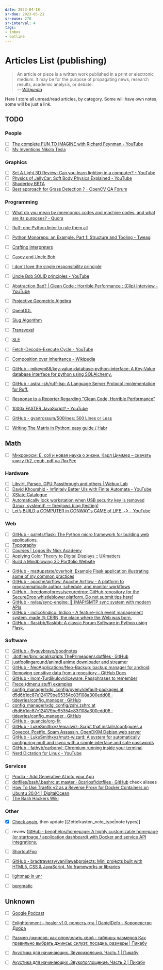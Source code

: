 ```yaml
---
date: 2023-04-18
sr-due: 2023-05-21
sr-ease: 270
sr-interval: 4
tags:
- inbox
- outline
---
```


# Articles List (publishing)

> An article or piece is a written work published in a print or electronic
> medium. It may be for the purpose of propagating news, research results,
> academic analysis, or debate.\
> — <cite>[Wikipedia](https://en.wikipedia.org/wiki/Article)</cite>

Here I store all unread/read articles, by category. Some will have own notes,
some will be just a link.

## TODO

### People

- [ ] [The complete FUN TO IMAGINE with Richard Feynman - YouTube](https://www.youtube.com/watch?v=P1ww1IXRfTA)
- [ ] [My Inventions Nikola Tesla](https://archive.org/details/MyInventionsNikolaTesla/page/n29/mode/2up)

### Graphics

- [ ] [Set A Light 3D Review: Can you learn lighting in a computer? - YouTube](https://www.youtube.com/watch?v=YFlC6RL1MmM)
- [ ] [Physics of JellyCar: Soft Body Physics Explained - YouTube](https://www.youtube.com/watch?v=3OmkehAJoyo)
- [ ] [Shadertoy BETA](https://www.shadertoy.com/)
- [ ] [Best approach for Grass Detection ? - OpenCV QA Forum](https://answers.opencv.org/question/103496/best-approach-for-grass-detection/)

### Programming

- [ ] [What do you mean by mnemonics codes and machine codes, and what are its purposes? - Quora](https://www.quora.com/What-do-you-mean-by-mnemonics-codes-and-machine-codes-and-what-are-its-purposes)

- [ ] [Ruff: one Python linter to rule them all](https://blog.jerrycodes.com/ruff-the-python-linter/)
- [ ] [Python Monorepo: an Example. Part 1: Structure and Tooling - Tweag](https://www.tweag.io/blog/2023-04-04-python-monorepo-1/)

- [ ] [Crafting Interpreters](http://craftinginterpreters.com/)

- [ ] [Casey and Uncle Bob](https://github.com/cmuratori/misc/blob/main/cleancodeqa.md)
- [ ] [I don't love the single responsibility principle](https://sklivvz.com/posts/i-dont-love-the-single-responsibility-principle)
- [ ] [Uncle Bob SOLID principles - YouTube](https://www.youtube.com/watch?v=zHiWqnTWsn4)
- [ ] [Abstraction Bad? | Clean Code : Horrible Performance : (Clip) Interview - YouTube](https://www.youtube.com/watch?v=DsAclZbP_Us)

- [ ] [Projective Geometric Algebra](https://projectivegeometricalgebra.org/)

- [ ] [OpenDDL](https://openddl.org/openddl.pdf)
- [ ] [Slug Algorithm](https://sluglibrary.com/slug_algorithm.pdf)
- [ ] [Transvoxel](https://transvoxel.org/Transvoxel.pdf)
- [ ] [SLE](https://greenlab.di.uminho.pt/wp-content/uploads/2017/09/paperSLE.pdf)

- [ ] [Fetch-Decode-Execute Cycle - YouTube](https://www.youtube.com/watch?v=XM4lGflQFvA)
- [ ] [Composition over inheritance - Wikipedia](https://en.wikipedia.org/wiki/Composition_over_inheritance)
- [ ] [GitHub - mikeym88/key-value-database-python-interface: A Key-Value database interface for python using SQLAlchemy.](https://github.com/mikeym88/key-value-database-python-interface)
- [ ] [GitHub - astral-sh/ruff-lsp: A Language Server Protocol implementation for Ruff.](https://github.com/charliermarsh/ruff-lsp)
- [ ] [Response to a Reporter Regarding "Clean Code, Horrible Performance" ](https://www.computerenhance.com/p/response-to-a-reporter-regarding?publication_id=865289&post_id=113333520&isFreemail=true%E2%86%B5)
- [ ] [1000x FASTER JavaScript? - YouTube](https://www.youtube.com/watch?v=B76gFi43HvM)
- [ ] [GitHub - gvanrossum/500lines: 500 Lines or Less](https://github.com/gvanrossum/500lines)
- [ ] [Writing The Matrix in Python: easy guide / Habr](https://habr.com/en/articles/720452/)

## Math

- [ ] [Микрокосм: E. coli и новая наука о жизни, Карл Циммер – скачать книгу fb2, epub, pdf на ЛитРес](https://www.litres.ru/carl-zimmer/mikrokosm-e-coli-i-novaya-nauka-o-zhizni/)

### Hardware

- [ ] [Libvirt, Parsec, GPU Passthrough and others | Webux Lab](https://webuxlab.com/en/projects/vm-passthrough-parsec)
- [ ] [David Khourshid - Infinitely Better UIs with Finite Automata - YouTube](https://www.youtube.com/watch?v=VU1NKX6Qkxc)
- [ ] [XState Catalogue](https://xstate-catalogue.com/)
- [ ] [Automatically lock workstation when USB security key is removed (Linux, systemd) — fireglows blog \[testing\]](https://blog.fireglow.de/automatically-lock-workstation-when-usb-security-key-is-removed-linux-systemd)
- [ ] [Let’s BUILD a COMPUTER in CONWAY's GAME of LIFE ⠠⠵ - YouTube](https://www.youtube.com/watch?v=Kk2MH9O4pXY&ab_channel=AlanZucconi)

### Web

- [ ] [GitHub - pallets/flask: The Python micro framework for building web applications.](https://github.com/pallets/flask)
- [ ] [Typography](https://myst-parser.readthedocs.io/en/latest/syntax/typography.html)
- [ ] [Courses | Logos By Nick Academy](https://logosbynick.teachable.com/)
- [ ] [Applying Color Theory to Digital Displays :: UXmatters](https://www.uxmatters.com/mt/archives/2007/01/applying-color-theory-to-digital-displays.php)
- [ ] [Build a Mindblowing 3D Portfolio Website](https://youtu.be/Q7AOvWpIVHU)
- [GitHub - mattupstate/overholt: Example Flask application illustrating some of my common practices](https://github.com/mattupstate/overholt)
- [GitHub - apache/airflow: Apache Airflow - A platform to programmatically author, schedule, and monitor workflows](https://github.com/apache/airflow)
- [GitHub - freedomofpress/securedrop: GitHub repository for the SecureDrop whistleblower platform. Do not submit tips here!](https://github.com/freedomofpress/securedrop)
- [GitHub - nylas/sync-engine: :incoming_envelope: IMAP/SMTP sync system with modern APIs](https://github.com/nylas/sync-engine)
- [GitHub - indico/indico: Indico - A feature-rich event management system, made @ CERN, the place where the Web was born.](https://github.com/indico/indico)
- [GitHub - flaskbb/flaskbb: A classic Forum Software in Python using Flask.](https://github.com/flaskbb/flaskbb)


### Software

- [ ] [GitHub - flyguybravo/goodnotes](https://github.com/flyguybravo/goodnotes)
- [ ] [.dotfiles/bin/.local/scripts ThePrimeagen/.dotfiles · GitHub](https://github.com/ThePrimeagen/.dotfiles/tree/master/bin/.local/scripts)
- [ ] [justfoolingaround/animdl anime downloader and streamer](https://github.com/justfoolingaround/animdl)
- [ ] [GitHub - NeoApplications/Neo-Backup: backup manager for android](https://github.com/NeoApplications/Neo-Backup)
- [ ] [Removing sensitive data from a repository - GitHub Docs](https://docs.github.com/en/authentication/keeping-your-account-and-data-secure/removing-sensitive-data-from-a-repository)
- [ ] [GitHub - Inom-Turdikulov/diceware: Passphrases to remember](https://github.com/Inom-Turdikulov/diceware)
- [ ] [Frece (dmenu stuff) examples](https://github.com/YodaEmbedding/frece/tree/master/examples)
- [ ] [config_manager/xdg_config/pyenv/default-packages at d5d6b1dc87e124179be95354c83f108a300edd08 · tjdevries/config_manager · GitHub](https://github.com/tjdevries/config_manager/blob/d5d6b1dc87e124179be95354c83f108a300edd08/xdg_config/pyenv/default-packages)
- [ ] [config_manager/xdg_config/zsh/.zshrc at d5d6b1dc87e124179be95354c83f108a300edd08 · tjdevries/config_manager · GitHub](https://github.com/tjdevries/config_manager/blob/d5d6b1dc87e124179be95354c83f108a300edd08/xdg_config/zsh/.zshrc)
- [ ] [GitHub - guancio/org-fit](https://github.com/guancio/org-fit)
- [ ] [GitHub - LukeSmithxyz/emailwiz: Script that installs/configures a Dovecot, Postfix, Spam Assassin, OpenDKIM Debian web server](https://github.com/LukeSmithxyz/emailwiz)
- [ ] [GitHub - LukeSmithxyz/mutt-wizard: A system for automatically configuring mutt and isync with a simple interface and safe passwords](https://github.com/LukeSmithxyz/mutt-wizard)
- [ ] [GitHub - fathyb/carbonyl: Chromium running inside your terminal](https://github.com/fathyb/carbonyl)
- [ ] [Nerd Dictation for Linux - YouTube](https://www.youtube.com/watch?v=T7sR-4DFhpQ)

### Services

- [ ] [Prodia - Add Generative AI into your App](https://prodia.com/)
- [ ] [dotfiles/bash/.bashrc at master · 8carlosf/dotfiles · GitHub](https://github.com/8carlosf/dotfiles/blob/master/bash/.bashrc#L34) check aliases
- [ ] [How To Use Traefik v2 as a Reverse Proxy for Docker Containers on Ubuntu 20.04  | DigitalOcean](https://www.digitalocean.com/community/tutorials/how-to-use-traefik-v2-as-a-reverse-proxy-for-docker-containers-on-ubuntu-20-04)
- [ ] [The Bash Hackers Wiki](https://wiki.bash-hackers.org/doku.php)

### Other

- [x] [Check again](https://notes.andymatuschak.org/Taxonomy_of_note_types), then update [[Zettelkasten_note_type|note types]]
- [ ] review [GitHub - benphelps/homepage: A highly customizable homepage (or startpage / application dashboard) with Docker and service API integrations.](https://github.com/benphelps/homepage)
- [ ] [ShortcutFoo](https://www.shortcutfoo.com/)
- [ ] [GitHub - bradtraversy/vanillawebprojects: Mini projects built with HTML5, CSS &amp; JavaScript. No frameworks or libraries](https://github.com/bradtraversy/vanillawebprojects)

- [ ] [lightmap in unr](https://www.unrealsp.org/forums/viewtopic.php?f=3&t=4601)
- [ ] [borgmatic](https://torsion.org/borgmatic/)


## Unknown

- [ ] [Google Podcast](https://cdn.changelog.com/uploads/podcast/3/the-changelog-3.mp3)
- [ ] [Enlightenment – healer v1.0, полость рта | DanielDefo - Королевство Добра](https://danieldefo.ru/threads/enlightenment-healer-v1-0.14516/#post-781108)
- [ ] [Размер джинсов: как определить свой - таблицы размеров Как правильно выбрать джинсы: силуэт, посадка, размеры | Пикабу](https://pikabu.ru/story/razmer_dzhinsov_kak_opredelit_svoy__tablitsyi_razmerov_kak_pravilno_vyibrat_dzhinsyi_siluyet_posadka_razmeryi_6417938)
- [ ] [Акустика для начинающих. Звукоизоляция. Часть 1 | Пикабу](https://pikabu.ru/story/akustika_dlya_nachinayushchikh_zvukoizolyatsiya_chast_1_3956274)
- [ ] [Акустика для начинающих .Звукопоглощение. Часть 2 | Пикабу](https://pikabu.ru/story/akustika_dlya_nachinayushchikh_zvukopogloshchenie_chast_2_3961293)

